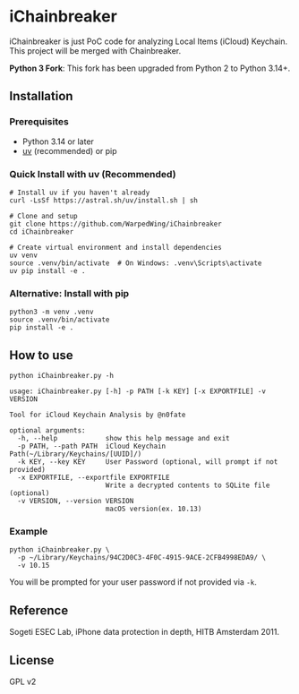 # iChainbreaker

iChainbreaker is just PoC code for analyzing Local Items (iCloud) Keychain. This project will be merged with Chainbreaker.

**Python 3 Fork**: This fork has been upgraded from Python 2 to Python 3.14+.

## Installation

### Prerequisites

- Python 3.14 or later
- [uv](https://docs.astral.sh/uv/) (recommended) or pip

### Quick Install with uv (Recommended)

```shell
# Install uv if you haven't already
curl -LsSf https://astral.sh/uv/install.sh | sh

# Clone and setup
git clone https://github.com/WarpedWing/iChainbreaker
cd iChainbreaker

# Create virtual environment and install dependencies
uv venv
source .venv/bin/activate  # On Windows: .venv\Scripts\activate
uv pip install -e .
```

### Alternative: Install with pip

```shell
python3 -m venv .venv
source .venv/bin/activate
pip install -e .
```

## How to use

```shell
python iChainbreaker.py -h
```

```
usage: iChainbreaker.py [-h] -p PATH [-k KEY] [-x EXPORTFILE] -v VERSION

Tool for iCloud Keychain Analysis by @n0fate

optional arguments:
  -h, --help            show this help message and exit
  -p PATH, --path PATH  iCloud Keychain Path(~/Library/Keychains/[UUID]/)
  -k KEY, --key KEY     User Password (optional, will prompt if not provided)
  -x EXPORTFILE, --exportfile EXPORTFILE
                        Write a decrypted contents to SQLite file (optional)
  -v VERSION, --version VERSION
                        macOS version(ex. 10.13)
```

### Example

```shell
python iChainbreaker.py \
  -p ~/Library/Keychains/94C2D0C3-4F0C-4915-9ACE-2CFB4998EDA9/ \
  -v 10.15
```

You will be prompted for your user password if not provided via `-k`.

## Reference

Sogeti ESEC Lab, iPhone data protection in depth, HITB Amsterdam 2011.

## License

GPL v2
